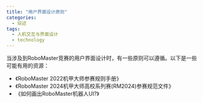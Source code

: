 ```yaml
---  
title: "用户界面设计原则"  
categories:  
  - 综述  
tags: 
  - 人机交互与界面设计 
  - technology  
---  
```


当涉及到RoboMaster竞赛的用户界面设计时，有一些原则可以遵循。以下是一些可能有用的资源：

- 《RoboMaster 2022机甲大师参赛规则手册》 
- 《RoboMaster 2024机甲大师高校系列赛(RM2024)参赛规范文件》
- 《如何画出RoboMaster机器人UI?》  
